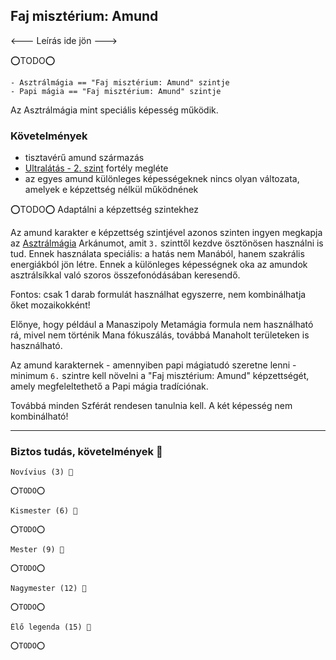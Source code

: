 ## Faj misztérium: Amund

<--- Leírás ide jön --->

⭕TODO⭕

```
- Asztrálmágia == "Faj misztérium: Amund" szintje
- Papi mágia == "Faj misztérium: Amund" szintje
```

Az Asztrálmágia mint speciális képesség működik.

### Követelmények

- tisztavérű amund származás
- [Ultralátás - 2. szint](../fortelyok.erzekek/ultralatas.md) fortély megléte
- az egyes amund különleges képességeknek nincs olyan változata, amelyek e képzettség nélkül működnének

⭕TODO⭕ Adaptálni a képzettség szintekhez

Az amund karakter e képzettség szintjével azonos szinten ingyen megkapja az [Asztrálmágia](../kepzettsegek.primer.arkanumok/asztralmagia.md) Arkánumot, amit `3.` szinttől kezdve ösztönösen használni is tud. Ennek használata speciális: a hatás nem Manából, hanem szakrális energiákból jön létre. Ennek a különleges képességnek oka az amundok asztrálsíkkal való szoros összefonódásában keresendő.

Fontos: csak 1 darab formulát használhat egyszerre, nem kombinálhatja őket mozaikokként!

Előnye, hogy például a Manaszipoly Metamágia formula nem használható rá, mivel nem történik Mana fókuszálás, továbbá Manaholt területeken is használható.

Az amund karakternek - amennyiben papi mágiatudó szeretne lenni - minimum `6.` szintre kell növelni a "Faj misztérium: Amund" képzettségét, amely megfeleltethető a Papi mágia tradíciónak.

Továbbá minden Szférát rendesen tanulnia kell. A két képesség nem kombinálható!

---
### Biztos tudás, követelmények 📖

```
Novívius (3) 📖

⭕TODO⭕
```

```
Kismester (6) 📖

⭕TODO⭕
```

```
Mester (9) 📖

⭕TODO⭕
```

```
Nagymester (12) 📖

⭕TODO⭕
```

```
Élő legenda (15) 📖

⭕TODO⭕
```
